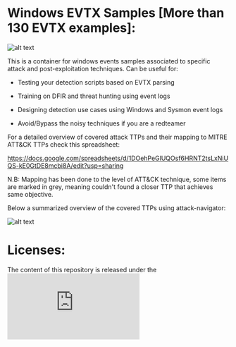 # Windows EVTX Samples [More than 130 EVTX examples]:

![alt text](https://raw.githubusercontent.com/sbousseaden/EVTX-ATTACK-SAMPLES/master/AIEvent.jpg)

This is a container for windows events samples associated to specific attack and post-exploitation techniques. 
Can be useful for:

- Testing your detection scripts based on EVTX parsing

- Training on DFIR and threat hunting using event logs

- Designing detection use cases using Windows and Sysmon event logs

- Avoid/Bypass the noisy techniques if you are a redteamer

For a detailed overview of covered attack TTPs and their mapping to MITRE ATT&CK TTPs check this spreadsheet: 

https://docs.google.com/spreadsheets/d/1DOehPeGlUQOsf6HRNT2tsLxNiUQS-kE0GtDE8mcbi8A/edit?usp=sharing

N.B: Mapping has been done to the level of ATT&CK technique, some items are marked in grey, meaning couldn't found a closer TTP that achieves same objective.

Below a summarized overview of the covered TTPs using attack-navigator:

![alt text](https://raw.githubusercontent.com/sbousseaden/EVTX-ATTACK-SAMPLES/master/mitre_evtx_repo_map.png)

# Licenses:

The content of this repository is released under the ![GNU General Public License](https://www.gnu.org/licenses/gpl-3.0.en.html)
